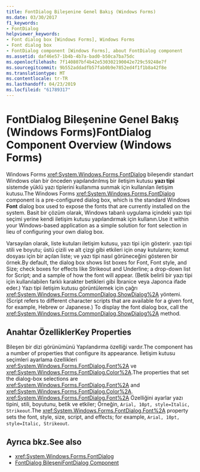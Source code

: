 ```yaml
---
title: FontDialog Bileşenine Genel Bakış (Windows Forms)
ms.date: 03/30/2017
f1_keywords:
- FontDialog
helpviewer_keywords:
- Font dialog box [Windows Forms], Windows Forms
- Font dialog box
- FontDialog component [Windows Forms], about FontDialog component
ms.assetid: daf46e57-1b4b-4b7a-bad0-b50ca7ba75dc
ms.openlocfilehash: 7f140807bf4b42e530302190042e729c59248e7f
ms.sourcegitcommit: 9b552addadfb57fab0b9e7852ed4f1f1b8a42f8e
ms.translationtype: MT
ms.contentlocale: tr-TR
ms.lasthandoff: 04/23/2019
ms.locfileid: "61789317"
---
```

# <a name="fontdialog-component-overview-windows-forms"></a><span data-ttu-id="80973-102">FontDialog Bileşenine Genel Bakış (Windows Forms)</span><span class="sxs-lookup"><span data-stu-id="80973-102">FontDialog Component Overview (Windows Forms)</span></span>
<span data-ttu-id="80973-103">Windows Forms <xref:System.Windows.Forms.FontDialog> bileşendir standart Windows olan bir önceden yapılandırılmış bir iletişim kutusu **yazı tipi** sistemde yüklü yazı tiplerini kullanıma sunmak için kullanılan iletişim kutusu.</span><span class="sxs-lookup"><span data-stu-id="80973-103">The Windows Forms <xref:System.Windows.Forms.FontDialog> component is a pre-configured dialog box, which is the standard Windows **Font** dialog box used to expose the fonts that are currently installed on the system.</span></span> <span data-ttu-id="80973-104">Basit bir çözüm olarak, Windows tabanlı uygulama içindeki yazı tipi seçimi yerine kendi iletişim kutusu yapılandırmak için kullanın.</span><span class="sxs-lookup"><span data-stu-id="80973-104">Use it within your Windows-based application as a simple solution for font selection in lieu of configuring your own dialog box.</span></span>  
  
 <span data-ttu-id="80973-105">Varsayılan olarak, liste kutuları iletişim kutusu, yazı tipi için gösterir. yazı tipi stili ve boyutu; üstü çizili ve alt çizgi gibi etkileri için onay kutularını; komut dosyası için bir açılan liste; ve yazı tipi nasıl görüneceğini gösteren bir örnek.</span><span class="sxs-lookup"><span data-stu-id="80973-105">By default, the dialog box shows list boxes for Font, Font style, and Size; check boxes for effects like Strikeout and Underline; a drop-down list for Script; and a sample of how the font will appear.</span></span> <span data-ttu-id="80973-106">(Betik belirli bir yazı tipi için kullanılabilen farklı karakter betikleri gibi İbranice veya Japonca ifade eder.) Yazı tipi iletişim kutusu görüntülemek için çağrı <xref:System.Windows.Forms.CommonDialog.ShowDialog%2A> yöntemi.</span><span class="sxs-lookup"><span data-stu-id="80973-106">(Script refers to different character scripts that are available for a given font, for example, Hebrew or Japanese.) To display the font dialog box, call the <xref:System.Windows.Forms.CommonDialog.ShowDialog%2A> method.</span></span>  
  
## <a name="key-properties"></a><span data-ttu-id="80973-107">Anahtar Özellikler</span><span class="sxs-lookup"><span data-stu-id="80973-107">Key Properties</span></span>  
 <span data-ttu-id="80973-108">Bileşen bir dizi görünümünü Yapılandırma özelliği vardır.</span><span class="sxs-lookup"><span data-stu-id="80973-108">The component has a number of properties that configure its appearance.</span></span> <span data-ttu-id="80973-109">İletişim kutusu seçimleri ayarlama özellikleri <xref:System.Windows.Forms.FontDialog.Font%2A> ve <xref:System.Windows.Forms.FontDialog.Color%2A>.</span><span class="sxs-lookup"><span data-stu-id="80973-109">The properties that set the dialog-box selections are <xref:System.Windows.Forms.FontDialog.Font%2A> and <xref:System.Windows.Forms.FontDialog.Color%2A>.</span></span> <span data-ttu-id="80973-110"><xref:System.Windows.Forms.FontDialog.Font%2A> Özelliğini ayarlar yazı tipini, stili, boyutunu, betik ve etkiler; Örneğin, `Arial, 10pt, style=Italic, Strikeout`.</span><span class="sxs-lookup"><span data-stu-id="80973-110">The <xref:System.Windows.Forms.FontDialog.Font%2A> property sets the font, style, size, script, and effects; for example, `Arial, 10pt, style=Italic, Strikeout`.</span></span>  
  
## <a name="see-also"></a><span data-ttu-id="80973-111">Ayrıca bkz.</span><span class="sxs-lookup"><span data-stu-id="80973-111">See also</span></span>

- <xref:System.Windows.Forms.FontDialog>
- [<span data-ttu-id="80973-112">FontDialog Bileşeni</span><span class="sxs-lookup"><span data-stu-id="80973-112">FontDialog Component</span></span>](fontdialog-component-windows-forms.md)
